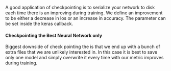 A good application of checkpointing is to serialize your network to disk each time there is an 
improving during training. We define an improvement to be either a decrease in los or an increase 
in accuracy. The parameter can be set inside the keras callback. 

#### Checkpointing the Best Neural Network only 
Biggest downside of check pointing the is that we end up with a bunch of extra files that we are 
unlikely interested in. In this case it is best to save only one model and simply overwrite it 
every time with our metric improves during training. 

